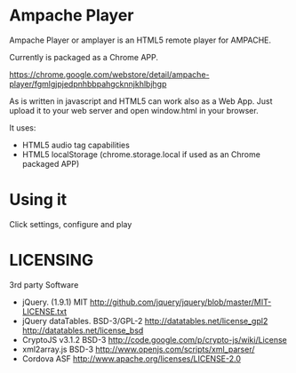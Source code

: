 Ampache Player
==============


Ampache Player or amplayer is an HTML5 remote player for AMPACHE.

Currently is packaged as a Chrome APP.

https://chrome.google.com/webstore/detail/ampache-player/fgmlgjpjedpnhbbpahgcknnjkhlbjhgp

As is written in javascript and HTML5 can work also as a Web App. Just upload it to
your web server and open window.html in your browser.


It uses:

* HTML5 audio tag capabilities
* HTML5 localStorage (chrome.storage.local if used as an Chrome packaged APP)


Using it
========

Click settings, configure and play


LICENSING
=========

3rd party Software

* jQuery. (1.9.1) 		MIT 			http://github.com/jquery/jquery/blob/master/MIT-LICENSE.txt
* jQuery dataTables.  	BSD-3/GPL-2  	http://datatables.net/license_gpl2   http://datatables.net/license_bsd
* CryptoJS v3.1.2		BSD-3	 		http://code.google.com/p/crypto-js/wiki/License 
* xml2array.js			BSD-3 			http://www.openjs.com/scripts/xml_parser/
* Cordova 				ASF				http://www.apache.org/licenses/LICENSE-2.0




